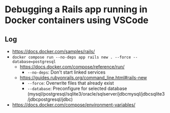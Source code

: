 # Debugging a Rails app running in Docker containers using VSCode

## Log

- https://docs.docker.com/samples/rails/
- `docker compose run --no-deps app rails new . --force --database=postgresql`
  - https://docs.docker.com/compose/reference/run/
    - `--no-deps`: Don't start linked services 
  - https://guides.rubyonrails.org/command_line.html#rails-new
    - `--force`: Overwrite files that already exist
    - `--database`: Preconfigure for selected database (mysql/postgresql/sqlite3/oracle/sqlserver/jdbcmysql/jdbcsqlite3/jdbcpostgresql/jdbc)
- https://docs.docker.com/compose/environment-variables/
